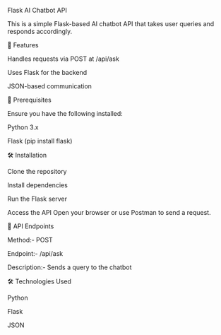Flask AI Chatbot API

This is a simple Flask-based AI chatbot API that takes user queries and responds accordingly.

🚀 Features

Handles requests via POST at /api/ask

Uses Flask for the backend

JSON-based communication

📌 Prerequisites

Ensure you have the following installed:

Python 3.x

Flask (pip install flask)

🛠 Installation

Clone the repository

Install dependencies

Run the Flask server

Access the API Open your browser or use Postman to send a request.

📌 API Endpoints

Method:- POST

Endpoint:- /api/ask

Description:- Sends a query to the chatbot

🛠 Technologies Used

Python

Flask

JSON
